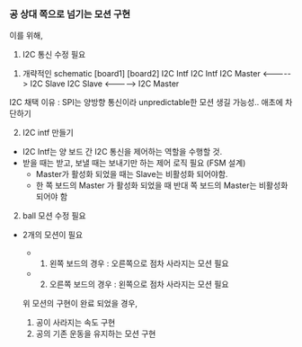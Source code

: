 ### 공 상대 쪽으로 넘기는 모션 구현
이를 위해,
1. I2C 통신 수정 필요
1) 개략적인 schematic
[board1]               [board2]
I2C Intf               I2C Intf
  I2C Master   <----->   I2C Slave
  I2C Slave    <----->   I2C Master

I2C 채택 이유 : SPI는 양방향 통신이라 unpredictable한 모션 생길 가능성.. 애초에 차단하기

2) I2C intf 만들기
 - I2C Intf는 양 보드 간 I2C 통신을 제어하는 역할을 수행할 것.
 - 받을 때는 받고, 보낼 때는 보내기만 하는 제어 로직 필요 (FSM  설계)
    - Master가 활성화 되었을 때는 Slave는 비활성화 되어야함. 
    - 한 쪽 보드의 Master 가 활성화 되었을 때 반대 쪽 보드의 Master는 비활성화 되어야 함


2. ball 모션 수정 필요
- 2개의 모션이 필요
    - 1) 왼쪽 보드의 경우 : 오른쪽으로 점차 사라지는 모션 필요
    - 2) 오른쪽 보드의 경우 : 왼쪽으로 점차 사라지는 모션 필요
    
    위 모션의 구현이 완료 되었을 경우,
    1) 공이 사라지는 속도 구현
    2) 공의 기존 운동을 유지하는 모션 구현

